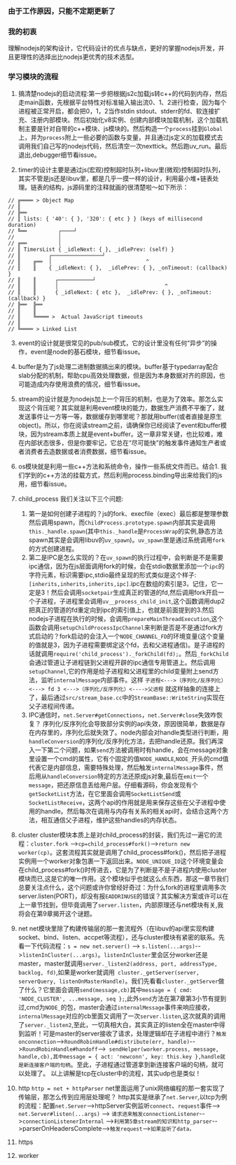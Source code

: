 ### 由于工作原因，只能不定期更新了
### 我的初衷
理解nodejs的架构设计，它代码设计的优点与缺点，更好的掌握nodejs开发，并且更理性的选择出比nodejs更优秀的技术选型。

### 学习模块的流程
1. 搞清楚nodejs的启动流程:第一步把根据js2c加载js转c++的代码到内存，然后走main函数，先根据平台特性对标准输入输出流0、1、2进行检查，因为每个进程被正常开启，都会把0，1，2当作stdin stdout、stderr的fd、软连接扩充、注册内部模块。然后初始化v8实例、创建内部模块加载机制，这个加载机制主要是针对自带的c++模块、js模块的。然后构造一个`process`挂到`Global`上，并为`process`附上一些必要的函数与变量，并且通过js定义的加载模式去调用我们自己写的nodejs代码，然后清空一次nexttick。然后跑uv_run。最后退出,debugger细节看issue。

2. timer的设计主要是通过js(宏观)控制超时队列+libuv里(微观)控制超时队列，其实不管是js还是libuv里，都是几乎一摸一样的设计，利用最小堆+链表处理。链表的结构，js源码里的注释就画的很清楚啦～如下所示：
```
// ╔════ > Object Map
// ║
// ╠══
// ║ lists: { '40': { }, '320': { etc } } (keys of millisecond duration)
// ╚══          ┌────┘
//              │
// ╔══          │
// ║ TimersList { _idleNext: { }, _idlePrev: (self) }
// ║         ┌────────────────┘
// ║    ╔══  │                              ^
// ║    ║    { _idleNext: { },  _idlePrev: { }, _onTimeout: (callback) }
// ║    ║      ┌───────────┘
// ║    ║      │                                  ^
// ║    ║      { _idleNext: { etc },  _idlePrev: { }, _onTimeout: (callback) }
// ╠══  ╠══
// ║    ║
// ║    ╚════ >  Actual JavaScript timeouts
// ║
// ╚════ > Linked List

```

3. event的设计就是很常见的pub/sub模式，它的设计里没有任何“异步”的操作，event是node的基石模块，细节看issue。

4. buffer是为了js处理二进制数据搞出来的模块。buffer基于typedarray配合slab分配的机制，帮助cpu高效处理数据，但是因为本身数据对齐的原因，也可能造成内存使用浪费的情况，细节看issue。

5. stream的设计就是为nodejs加上一个背压的机制，也是为了效率。那怎么实现这个背压呢？其实就是利用event模块的能力，数据生产消费不平衡了，就发送事件让一方等一等，数据缓存到哪里呢？那就用buffer(或者直接是原生object)。所以，你在阅读stream之前，请确保你已经阅读了event和buffer模块，因为stream本质上就是event+buffer。这一章非常关键，也比较难，难在内部状态很多，但是你要牢记，它总在“尽可能快”的触发事件通知生产者或者消费者去造数据或者消费数据，细节看issue。

6. os模块就是利用一些c++方法和系统命令，操作一些系统文件而已。结合1. 我们学到的c++方法的挂载方式，然后利用process.binding导出来给我们的js用，细节看issue。

7. child_process 我们关注以下三个问题:
   1. 第一是如何创建子进程的？js的fork、execfile（exec）最后都是整理参数然后调用spawn，而`ChildProcess.prototype.spawn`内部其实是调用`this._handle.spawn`(其中`this._handle`是`ProcessWrap`的实例,静态方法spawn其实是会调用libuv的`uv_spawn`)。`uv_spawn`里是通过系统调用`fork`的方式创建进程。
   2. 第二是IPC是怎么实现的？在`uv_spawn`的执行过程中，会判断是不是需要ipc通信，因为在js层面调用fork的时候，会在stdio数据里添加一个`ipc`的字符元素，标识需要ipc,stdio最终呈现的形式类似是这个样子:`[inherits,inherits,inherits,ipc]`.ipc在数组的索引是3，记住，它一定是3！然后会调用`socketpair`生成真正的管道的fd,然后调用fork开启一个子进程，子进程里会调用`uv__process_child_init`,这个函数调用dup2把真正的管道的fd重定向到ipc的索引值上，也就是前面提到的3.然后nodejs子进程在执行的时候，会调用`prepareMainThreadExecution`,这个函数会调用`setupChildProcessIpcChannel`来判断是否是不是通过fork方式启动的？fork启动的会注入一个`NODE_CHANNEL_FD`的环境变量(这个变量的值就是3，因为子进程需要绑定这个fd，去和父进程通信)。是子进程的话就调用`require('child_process')._forkChild(fd);`。然后`_forkChild`会通过管道让子进程链到父进程开辟的ipc通信专用管道上。然后调用`setupChannel`,它的作用是给子进程和父进程里的child变量附上send方法，监听`internalMessage`内部事件。这样 `子进程<--->（序列化/反序列化）<---> fd 3 <--->（序列化/反序列化）<---->父进程` 就这样抽象的连接上了，最后通过`src/stream_base.cc`中的`StreamBase::WriteString`实现在父子进程间传递。
   3. IPC通信时，`net.Server#getConnections`，`net.Server#close`失效咋恢复？ 序列化/反序列化会导致部分实例的api失效，原因很简单，数据是存在内存里的，序列化后就失效了。node内部会对handle类型进行判断，用`handleConversion`的序列化/反序列化方法，去把handle还原。我们再深入一下第二个问题，如果`send`方法被调用时有handle，会在message对象里设置一个cmd的属性，它有个固定的值`NODE_HANDLE`,`NODE_`开头的cmd值代表它是内部信息，需要特殊处理，然后触发`internalMessage`事件，然后用从`handleConversion`特定的方法还原成js对象,最后在`emit`一个`message`，把还原信息丢给用户层。仔细看源码，你会发现有个`getSocketList`方法，在它里面会调用`SocketListSend`或`SocketListReceive`，这两个api的作用就是用来保存这些在父子进程中使用的handle。然后每次在调用与内存有关系的相关api时，会结合这两个方法，相互通信父子进程，维护这些handles的内存状态。
  
8. cluster cluster模块本质上是对child_process的封装，我们先过一遍它的流程：`cluster.fork` -->`cp=child_process#fork()`-->`return new worker(cp)`。这套流程其实就是调用了child_process#fork()，然后把子进程实例用一个worker对象包裹一下返回出来。`NODE_UNIQUE_ID`这个环境变量会在child_process#fork()时传进去，它是为了判断是不是子进程内使用cluster模块而已,这是它的唯一作用。这个模块似乎也就这么点东西，那这一章节我们总要关注点什么，这个问题或许你曾经好奇过：为什么fork的进程里调用多次server.listen(PORT)，却没有报`EADDRINUSE`的错误？其实解决方案或许可以在上一章节找到，但毕竟调用了`server.listen`，内部原理还与net模块有关,我将会在第9章揭开这个谜题。
 
9. net net模块里除了构建传输层的那一套流程外（在libuv的api里实现构建socket、bind、listen、accpet等流程），还与cluster模块有紧密的联系。先看一下代码流程：`s = new net.server()` --> `s.listen(...args)`-->`listenInCluster(...args)`。`listenInCluster`里会区分worker还是master，master就调用`server._listen2(address, port, addressType, backlog, fd)`,如果是worker就调用` cluster._getServer(server, serverQuery, listenOnMasterHandle)`。我们先看看`cluster._getServer`做了什么？它里面会调用`send(message,cb)`其中`message = { cmd: 'NODE_CLUSTER', ...message, seq };`,此外`send`方法在第7章第3小节有提到过,cmd为`NODE_`的包，master会通过`internalMessage`事件来响应接收，`internalMessage`对应的cb里面又调用了一次`server.listen`,这次就真的调用了`server._listen2`,至此，一切真相大白，其实真正的listen全在master中得到监听！可是master的server接收了请求，处理逻辑却在子进程中进行？`触发onconnection`-->`RoundRobinHandle#distribute(err, handle)`-->`RoundRobinHandle#handoff`-->` sendHelper(worker.process, message, handle,cb),其中message = { act: 'newconn', key: this.key },handle就是新连接客户端的句柄`。至此，子进程通过管道拿到新连接客户端的句柄，就可以处理了。 以上讲解是tcp在cluster中的流程，其实udp也是类似！

10. http `http = net + httpParser` net里面运用了unix网络编程的那一套实现了传输层，那怎么传到应用层处理呢？ http其实是继承了`net.Server`,以tcp为例的流程：配置`net.Server`-->httpServer实例监听`connect`、`request`事件--> `net.Server#listen(...args)` --> `请求进来触发connectionListener`-->`connectionListenerInternal`
-->`利用第5章stream的知识和http_parser`-->parserOnHeadersComplete-->`触发request`-->`如果监听了data，`

11. https

12. worker

